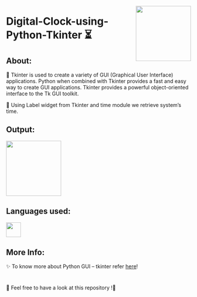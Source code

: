 <a ><img src="https://upload.wikimedia.org/wikipedia/commons/4/40/Alarm_Clock_Animation_High_Res.png" align="right" height="150"/></a>

# Digital-Clock-using-Python-Tkinter ⏳

## About:
🔑 Tkinter is used to create a variety of GUI (Graphical User Interface) applications. Python when combined with Tkinter provides a fast and easy way to create GUI          applications. Tkinter provides a powerful object-oriented interface to the Tk GUI toolkit.

🔑 Using Label widget from Tkinter and time module we retrieve system’s time.

## Output:

<a ><img src=""  height="150"/></a>

## Languages used:
<code><img height="40" src="https://img.icons8.com/color/48/000000/python--v1.png"/></code>

## More Info:

✨ To know more about Python GUI – tkinter refer [here](https://www.geeksforgeeks.org/python-gui-tkinter/)! 

# 
📣 Feel free to have a look at this repository !🤗
